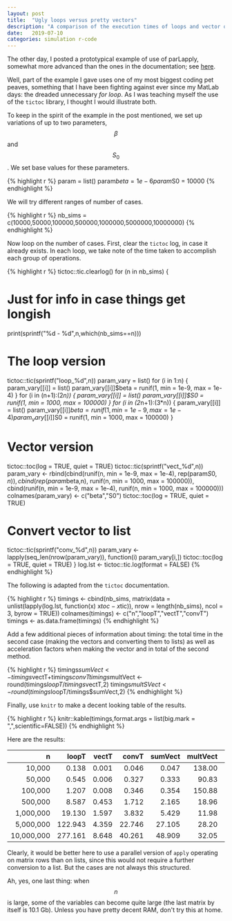 ```yaml
---
layout: post
title:  "Ugly loops versus pretty vectors"
description: "A comparison of the execution times of loops and vector operations in R using the tictoc library."
date:   2019-07-10
categories: simulation r-code
---
```


The other day, I posted a prototypical example of use of parLapply, somewhat more advanced than the ones in the documentation; see [here](https://julien-arino.github.io/blog/2019/skel-parLapply).

Well, part of the example I gave uses one of my most biggest coding pet peaves, something that I have been fighting against ever since my MatLab days: the dreaded unnecessary *for loop*. As I was teaching myself the use of the `tictoc` library, I thought I would illustrate both.

To keep in the spirit of the example in the post mentioned, we set up variations of up to two parameters, $$\beta$$ and $$S_0$$. We set base values for these parameters.

{% highlight r %}
param = list()
param$beta = 1e-6
param$S0 = 10000
{% endhighlight %}

We will try different ranges of number of cases.

{% highlight r %}
nb_sims = c(10000,50000,100000,500000,1000000,5000000,10000000)
{% endhighlight %}

Now loop on the number of cases. First, clear the `tictoc` log, in case it already exists. In each loop, we take note of the time taken to accomplish each group of operations.

{% highlight r %}
tictoc::tic.clearlog()
for (n in nb_sims) {
  # Just for info in case things get longish
  print(sprintf("%d - %d",n,which(nb_sims==n)))
  # The loop version
  tictoc::tic(sprintf("loop_%d",n))
  param_vary = list()
  for (i in 1:n) {
    param_vary[[i]] = list()
    param_vary[[i]]$beta = runif(1, min = 1e-9, max = 1e-4)
  }
  for (i in (n+1):(2*n)) {
    param_vary[[i]] = list()
    param_vary[[i]]$S0 = runif(1, min = 1000, max = 100000)
  }
  for (i in (2*n+1):(3*n)) {
    param_vary[[i]] = list()
    param_vary[[i]]$beta = runif(1, min = 1e-9, max = 1e-4)
    param_vary[[i]]$S0 = runif(1, min = 1000, max = 100000)
  }
  # Vector version
  tictoc::toc(log = TRUE, quiet = TRUE)
  tictoc::tic(sprintf("vect_%d",n))
  param_vary <- rbind(cbind(runif(n, min = 1e-9, max = 1e-4),
                            rep(param$S0,n)),
                      cbind(rep(param$beta,n),
                            runif(n, min = 1000, max = 100000)),
                      cbind(runif(n, min = 1e-9, max = 1e-4),
                            runif(n, min = 1000, max = 100000)))
  colnames(param_vary) <- c("beta","S0")
  tictoc::toc(log = TRUE, quiet = TRUE)
  # Convert vector to list
  tictoc::tic(sprintf("conv_%d",n))
  param_vary <- lapply(seq_len(nrow(param_vary)),
                       function(i) param_vary[i,])
  tictoc::toc(log = TRUE, quiet = TRUE)
}
log.lst <- tictoc::tic.log(format = FALSE)
{% endhighlight %}

The following is adapted from the `tictoc` documentation.

{% highlight r %}
timings <- cbind(nb_sims,
                 matrix(data = unlist(lapply(log.lst,
                                             function(x) x$toc - x$tic)),
                        nrow = length(nb_sims),
                        ncol = 3,
                        byrow = TRUE))
colnames(timings) <- c("n","loopT","vectT","convT")
timings <- as.data.frame(timings)
{% endhighlight %}

Add a few additional pieces of information about timing: the total time in the second case (making the vectors and converting them to lists) as well as acceleration factors when making the vector and in total of the second method.

{% highlight r %}
timings$sumVect <- timings$vectT+timings$convT
timings$multVect <- round(timings$loopT/timings$vectT,2)
timings$multSVect <- round(timings$loopT/timings$sumVect,2)
{% endhighlight %}

Finally, use `knitr` to make a decent looking table of the results.

{% highlight r %}
knitr::kable(timings,format.args = list(big.mark = ",",scientific=FALSE))
{% endhighlight %}

Here are the results:

|          n|   loopT| vectT|  convT| sumVect| multVect| multSVect|
|----------:|-------:|-----:|------:|-------:|--------:|---------:|
|     10,000|   0.138| 0.001|  0.046|   0.047|   138.00|      2.94|
|     50,000|   0.545| 0.006|  0.327|   0.333|    90.83|      1.64|
|    100,000|   1.207| 0.008|  0.346|   0.354|   150.88|      3.41|
|    500,000|   8.587| 0.453|  1.712|   2.165|    18.96|      3.97|
|  1,000,000|  19.130| 1.597|  3.832|   5.429|    11.98|      3.52|
|  5,000,000| 122.943| 4.359| 22.746|  27.105|    28.20|      4.54|
| 10,000,000| 277.161| 8.648| 40.261|  48.909|    32.05|      5.67|

Clearly, it would be better here to use a parallel version of `apply` operating on matrix rows than on lists, since this would not require a further conversion to a list. But the cases are not always this structured.


Ah, yes, one last thing: when $$n$$ is large, some of the variables can become quite large (the last matrix by itself is 10.1 Gb). Unless you have pretty decent RAM, don't try this at home.
